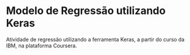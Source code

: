 # Modelo de Regressão utilizando Keras

Atividade de regressão utilizando a ferramenta Keras, a partir do curso da IBM, na plataforma Coursera.
